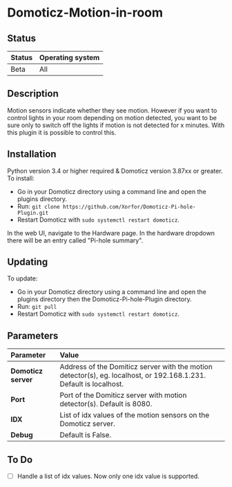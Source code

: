 # Domoticz-Motion-in-room

## Status
| Status | Operating system |
| :--- | :--- |
| Beta | All |

## Description
Motion sensors indicate whether they see motion. However if you want to control lights in your room depending on motion detected, you want to be sure only to switch off the lights if motion is not detected for x minutes.
With this plugin it is possible to control this.

## Installation
Python version 3.4 or higher required & Domoticz version 3.87xx or greater.
To install:
* Go in your Domoticz directory using a command line and open the plugins directory.
* Run: ```git clone https://github.com/Xorfor/Domoticz-Pi-hole-Plugin.git```
* Restart Domoticz with ```sudo systemctl restart domoticz```.

In the web UI, navigate to the Hardware page. In the hardware dropdown there will be an entry called "Pi-hole summary".

## Updating
To update:
* Go in your Domoticz directory using a command line and open the plugins directory then the Domoticz-Pi-hole-Plugin directory.
* Run: ```git pull```
* Restart Domoticz with ```sudo systemctl restart domoticz```.

## Parameters
| Parameter | Value |
| :--- | :--- |
| **Domoticz server** |  Address of the Domiticz server with the motion detector(s), eg. localhost, or 192.168.1.231. Default is localhost. |
| **Port** | Port of the Domiticz server with motion detector(s). Default is 8080. |
| **IDX** | List of idx values of the motion sensors on the Domoticz server. |
| **Debug** | Default is False. |

## To Do
- [ ] Handle a list of idx values. Now only one idx value is supported.
